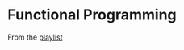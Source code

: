 # Functional Programming

From the [playlist](https://www.youtube.com/playlist?list=PL0zVEGEvSaeEd9hlmCXrk5yUyqUag-n84)
